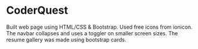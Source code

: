 # CoderQuest

Built web page using HTML/CSS & Bootstrap. Used free icons from ionicon. The navbar collapses and uses a toggler on smaller screen sizes. The resume gallery was made using bootstrap cards.
